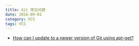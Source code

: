 ```yaml
---
title: Git 常见问题
date: 2016-09-01
category: VCS
tags: VCS
---
```


- [How can I update to a newer version of Git using apt-get?](http://unix.stackexchange.com/questions/33617/how-can-i-update-to-a-newer-version-of-git-using-apt-get)

